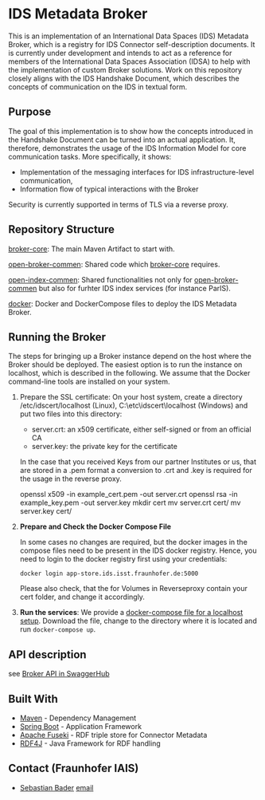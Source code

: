 # IDS Metadata Broker

This is an implementation of an International Data Spaces (IDS) Metadata Broker, which is a registry for IDS Connector self-description documents. It is currently under development and intends to act as a reference for members of the International Data Spaces Association (IDSA) to help with the implementation of custom Broker solutions. Work on this repository closely aligns with the IDS Handshake Document, which describes the concepts of communication on the IDS in textual form. 

## Purpose

The goal of this implementation is to show how the concepts introduced in the Handshake Document can be turned into an actual application. It, therefore, demonstrates the usage of the IDS Information Model for core communication tasks. More specifically, it shows:

* Implementation of the messaging interfaces for IDS infrastructure-level communication,
* Information flow of typical interactions with the Broker

Security is currently supported in terms of TLS via a reverse proxy.

## Repository Structure

[broker-core](./broker-core): The main Maven Artifact to start with.

[open-broker-commen](./open-broker-commen): Shared code which [broker-core](./broker-core) requires.

[open-index-commen](./open-index-commen): Shared functionalities not only for [open-broker-commen](./open-broker-commen) but also for furhter IDS index services (for instance ParIS).

[docker](./docker): Docker and DockerCompose files to deploy the IDS Metadata Broker. 


## Running the Broker

The steps for bringing up a Broker instance depend on the host where the Broker should be deployed. The easiest option is to run the instance on localhost, which is described in the following. We assume that the Docker command-line tools are installed on your system.

1. Prepare the SSL certificate: On your host system, create a directory /etc/idscert/localhost (Linux), C:\etc\idscert\localhost (Windows) and put two files into this directory:
    * server.crt: an x509 certificate, either self-signed or from an official CA
    * server.key: the private key for the certificate

    In the case that you received Keys from our partner Institutes or us, that are stored in a .pem format a conversion to .crt and .key is required for the usage in the reverse proxy.

    openssl x509 -in example_cert.pem -out server.crt openssl rsa -in example_key.pem -out server.key mkdir cert mv server.crt cert/ mv server.key cert/


2. **Prepare and Check the Docker Compose File**

     In some cases no changes are required, but the docker images in the compose files need to be present in the IDS docker registry. Hence,  you need to login to the docker registry first using your credentials:

     `docker login app-store.ids.isst.fraunhofer.de:5000`

    Please also check, that the for Volumes in Reverseproxy contain your cert folder, and change it accordingly.

3. __Run the services__: We provide a [docker-compose file for a localhost setup](docker/composefiles/broker-localhost/docker-compose.yml). Download the file, change
    to the directory where it is located and run ```docker-compose up```.   

## API description

see [Broker API in SwaggerHub](https://app.swaggerhub.com/apis/idsa/IDS-Broker/1.3.1#)

## Built With

* [Maven](https://maven.apache.org/) - Dependency Management
* [Spring Boot](https://projects.spring.io/spring-boot/) - Application Framework
* [Apache Fuseki](https://jena.apache.org/documentation/fuseki2/) - RDF triple store for Connector Metadata
* [RDF4J](http://rdf4j.org/) - Java Framework for RDF handling


## Contact (Fraunhofer IAIS)

* [Sebastian Bader](https://gitlab.truzzt.com/sebbader/) [email](mailto:sebastian.bader@iais.fraunhofer.de)
